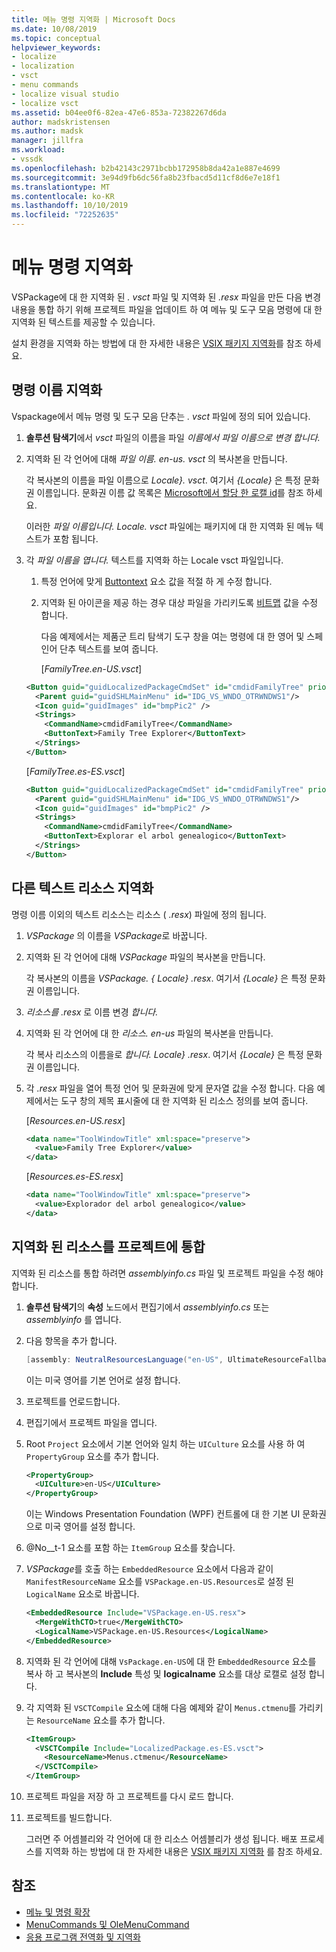 ```yaml
---
title: 메뉴 명령 지역화 | Microsoft Docs
ms.date: 10/08/2019
ms.topic: conceptual
helpviewer_keywords:
- localize
- localization
- vsct
- menu commands
- localize visual studio
- localize vsct
ms.assetid: b04ee0f6-82ea-47e6-853a-72382267d6da
author: madskristensen
ms.author: madsk
manager: jillfra
ms.workload:
- vssdk
ms.openlocfilehash: b2b42143c2971bcbb172958b8da42a1e887e4699
ms.sourcegitcommit: 3e94d9fb6dc56fa8b23fbacd5d11cf8d6e7e18f1
ms.translationtype: MT
ms.contentlocale: ko-KR
ms.lasthandoff: 10/10/2019
ms.locfileid: "72252635"
---
```

# <a name="localize-menu-commands"></a>메뉴 명령 지역화

VSPackage에 대 한 지역화 된 *. vsct* 파일 및 지역화 된 *.resx* 파일을 만든 다음 변경 내용을 통합 하기 위해 프로젝트 파일을 업데이트 하 여 메뉴 및 도구 모음 명령에 대 한 지역화 된 텍스트를 제공할 수 있습니다.

설치 환경을 지역화 하는 방법에 대 한 자세한 내용은 [VSIX 패키지 지역화](../extensibility/localizing-vsix-packages.md)를 참조 하세요.

## <a name="localize-command-names"></a>명령 이름 지역화

Vspackage에서 메뉴 명령 및 도구 모음 단추는 *. vsct* 파일에 정의 되어 있습니다.

1. **솔루션 탐색기**에서 *vsct* 파일의 이름을 파일 *이름에서 파일 이름으로 변경* *합니다.*

2. 지역화 된 각 언어에 대해 *파일 이름. en-us. vsct* 의 복사본을 만듭니다.

    각 복사본의 이름을 파일 이름으로  *Locale}. vsct*. 여기서 *{Locale}* 은 특정 문화권 이름입니다. 문화권 이름 값 목록은 [Microsoft에서 할당 한 로캘 id](/windows/uwp/publish/supported-languages)를 참조 하세요.

    이러한 *파일 이름입니다. Locale. vsct* 파일에는 패키지에 대 한 지역화 된 메뉴 텍스트가 포함 됩니다.

3. 각 *파일 이름을 엽니다.* 텍스트를 지역화 하는 Locale vsct 파일입니다.

   1. 특정 언어에 맞게 [Buttontext](../extensibility/buttontext-element.md) 요소 값을 적절 하 게 수정 합니다.

   2. 지역화 된 아이콘을 제공 하는 경우 대상 파일을 가리키도록 [비트맵](../extensibility/bitmap-element.md) 값을 수정 합니다.

      다음 예제에서는 제품군 트리 탐색기 도구 창을 여는 명령에 대 한 영어 및 스페인어 단추 텍스트를 보여 줍니다.

      [*FamilyTree.en-US.vsct*]

   ```xml
   <Button guid="guidLocalizedPackageCmdSet" id="cmdidFamilyTree" priority="0x0100" type="Button">
     <Parent guid="guidSHLMainMenu" id="IDG_VS_WNDO_OTRWNDWS1"/>
     <Icon guid="guidImages" id="bmpPic2" />
     <Strings>
       <CommandName>cmdidFamilyTree</CommandName>
       <ButtonText>Family Tree Explorer</ButtonText>
     </Strings>
   </Button>
   ```

    [*FamilyTree.es-ES.vsct*]

   ```xml
   <Button guid="guidLocalizedPackageCmdSet" id="cmdidFamilyTree" priority="0x0100" type="Button">
     <Parent guid="guidSHLMainMenu" id="IDG_VS_WNDO_OTRWNDWS1"/>
     <Icon guid="guidImages" id="bmpPic2" />
     <Strings>
       <CommandName>cmdidFamilyTree</CommandName>
       <ButtonText>Explorar el arbol genealogico</ButtonText>
     </Strings>
   </Button>
   ```

## <a name="localize-other-text-resources"></a>다른 텍스트 리소스 지역화

명령 이름 이외의 텍스트 리소스는 리소스 ( *.resx*) 파일에 정의 됩니다.

1. *VSPackage* 의 이름을 *VSPackage*로 바꿉니다.

2. 지역화 된 각 언어에 대해 *VSPackage* 파일의 복사본을 만듭니다.

     각 복사본의 이름을 *VSPackage. { Locale} .resx*. 여기서 *{Locale}* 은 특정 문화권 이름입니다.

3. *리소스를 .resx* 로 이름 변경 *합니다.*

4. 지역화 된 각 언어에 대 한 *리소스. en-us* 파일의 복사본을 만듭니다.

     각 복사 리소스의 이름을로 *합니다. Locale} .resx*. 여기서 *{Locale}* 은 특정 문화권 이름입니다.

5. 각 *.resx* 파일을 열어 특정 언어 및 문화권에 맞게 문자열 값을 수정 합니다. 다음 예제에서는 도구 창의 제목 표시줄에 대 한 지역화 된 리소스 정의를 보여 줍니다.

     [*Resources.en-US.resx*]

    ```xml
    <data name="ToolWindowTitle" xml:space="preserve">
      <value>Family Tree Explorer</value>
    </data>
    ```

     [*Resources.es-ES.resx*]

    ```xml
    <data name="ToolWindowTitle" xml:space="preserve">
      <value>Explorador del arbol genealogico</value>
    </data>
    ```

## <a name="incorporate-localized-resources-into-the-project"></a>지역화 된 리소스를 프로젝트에 통합

지역화 된 리소스를 통합 하려면 *assemblyinfo.cs* 파일 및 프로젝트 파일을 수정 해야 합니다.

1. **솔루션 탐색기**의 **속성** 노드에서 편집기에서 *assemblyinfo.cs* 또는 *assemblyinfo* 를 엽니다.

2. 다음 항목을 추가 합니다.

    ```csharp
    [assembly: NeutralResourcesLanguage("en-US", UltimateResourceFallbackLocation.Satellite)]
    ```

     이는 미국 영어를 기본 언어로 설정 합니다.

3. 프로젝트를 언로드합니다.

4. 편집기에서 프로젝트 파일을 엽니다.

5. Root `Project` 요소에서 기본 언어와 일치 하는 `UICulture` 요소를 사용 하 여 `PropertyGroup` 요소를 추가 합니다.

    ```xml
    <PropertyGroup>
      <UICulture>en-US</UICulture>
    </PropertyGroup>
    ```

     이는 Windows Presentation Foundation (WPF) 컨트롤에 대 한 기본 UI 문화권으로 미국 영어를 설정 합니다.

6. @No__t-1 요소를 포함 하는 `ItemGroup` 요소를 찾습니다.

7. *VSPackage*를 호출 하는 `EmbeddedResource` 요소에서 다음과 같이 `ManifestResourceName` 요소를 `VSPackage.en-US.Resources`로 설정 된 `LogicalName` 요소로 바꿉니다.

    ```xml
    <EmbeddedResource Include="VSPackage.en-US.resx">
      <MergeWithCTO>true</MergeWithCTO>
      <LogicalName>VSPackage.en-US.Resources</LogicalName>
    </EmbeddedResource>
    ```

8. 지역화 된 각 언어에 대해 `VsPackage.en-US`에 대 한 `EmbeddedResource` 요소를 복사 하 고 복사본의 **Include** 특성 및 **logicalname** 요소를 대상 로캘로 설정 합니다.

9. 각 지역화 된 `VSCTCompile` 요소에 대해 다음 예제와 같이 `Menus.ctmenu`를 가리키는 `ResourceName` 요소를 추가 합니다.

    ```xml
    <ItemGroup>
      <VSCTCompile Include="LocalizedPackage.es-ES.vsct">
        <ResourceName>Menus.ctmenu</ResourceName>
      </VSCTCompile>
    </ItemGroup>
    ```

10. 프로젝트 파일을 저장 하 고 프로젝트를 다시 로드 합니다.

11. 프로젝트를 빌드합니다.

     그러면 주 어셈블리와 각 언어에 대 한 리소스 어셈블리가 생성 됩니다. 배포 프로세스를 지역화 하는 방법에 대 한 자세한 내용은 [VSIX 패키지 지역화](../extensibility/localizing-vsix-packages.md) 를 참조 하세요.

## <a name="see-also"></a>참조
- [메뉴 및 명령 확장](../extensibility/extending-menus-and-commands.md)
- [MenuCommands 및 OleMenuCommand](../extensibility/menucommands-vs-olemenucommands.md)
- [응용 프로그램 전역화 및 지역화](../ide/globalizing-and-localizing-applications.md)
